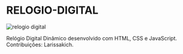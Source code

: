 # RELOGIO-DIGITAL

![relogio digital](https://user-images.githubusercontent.com/116196987/206959125-96a7b4e6-135c-4e7b-ae03-94877fc6add3.jpg)

Relógio Digital Dinâmico desenvolvido com HTML, CSS e JavaScript.
Contribuições: Larissakich.
